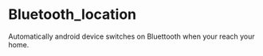# Bluetooth_location
Automatically android device switches on Bluettooth when your reach your home.
